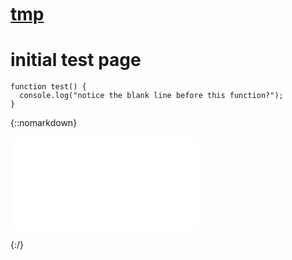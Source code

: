 # <a href="./docs/tmp">tmp</a>

# initial test page

```
function test() {
  console.log("notice the blank line before this function?");
}
```

{::nomarkdown}

<iframe src="testHtml.html" frameBorder=0 scrolling=no></iframe>

{:/}


